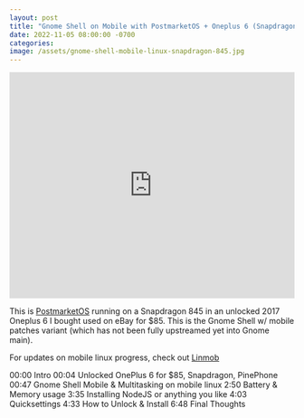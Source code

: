 ```yaml
---
layout: post
title: "Gnome Shell on Mobile with PostmarketOS + Oneplus 6 (Snapdragon 845) Mainline Smartphone Linux"
date: 2022-11-05 08:00:00 -0700
categories:
image: /assets/gnome-shell-mobile-linux-snapdragon-845.jpg
---
```


<iframe style="width: 100%; min-height: 400px;" src="https://www.youtube.com/embed/wOmRMg546UY" title="YouTube video player" frameborder="0" allow="accelerometer; autoplay; clipboard-write; encrypted-media; gyroscope; picture-in-picture" allowfullscreen></iframe>

This is [PostmarketOS](https://postmarketos.org) running on a Snapdragon 845 in an unlocked 2017 Oneplus 6 I bought used on eBay for $85. This is the Gnome Shell w/ mobile patches variant (which has not been fully upstreamed yet into Gnome main).

For updates on mobile linux progress, check out [Linmob](https://linmob.net)

00:00 Intro
00:04 Unlocked OnePlus 6 for $85, Snapdragon, PinePhone
00:47 Gnome Shell Mobile & Multitasking on mobile linux
2:50 Battery & Memory usage
3:35 Installing NodeJS or anything you like
4:03 Quicksettings
4:33 How to Unlock & Install
6:48 Final Thoughts
